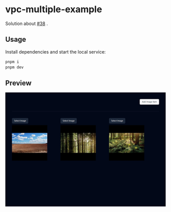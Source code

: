 # vpc-multiple-example

Solution about [#38](https://github.com/chengpeiquan/vue-picture-cropper/issues/38) .

## Usage

Install dependencies and start the local service:

```bash
pnpm i
pnpm dev
```

## Preview

![preview](./public/preview.png)
